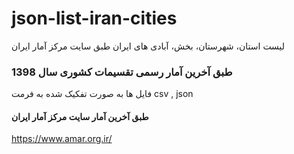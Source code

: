 # json-list-iran-cities
لیست استان، شهرستان، بخش، آبادی های ایران طبق سایت مرکز آمار ایران

### طبق آخرین آمار رسمی تقسیمات کشوری سال 1398

فایل ها به صورت تفکیک شده به فرمت csv , json

#### طبق آخرین آمار سایت مرکز آمار ایران

https://www.amar.org.ir/